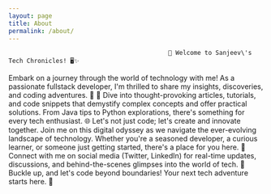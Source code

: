 ```yaml
---
layout: page
title: About
permalink: /about/
---
```


                                                🚀 Welcome to Sanjeev\'s Tech Chronicles! 🖥️✨
Embark on a journey through the world of technology with me! As a passionate fullstack developer, I\'m thrilled to share my insights, discoveries, and coding adventures. 🚀
📝 Dive into thought-provoking articles, tutorials, and code snippets that demystify complex concepts and offer practical solutions. From Java tips to Python explorations, there\'s something for every tech enthusiast.
🌐 Let\'s not just code; let\'s create and innovate together. Join me on this digital odyssey as we navigate the ever-evolving landscape of technology. Whether you\'re a seasoned developer, a curious learner, or someone just getting started, there\'s a place for you here.
🔗 Connect with me on social media (Twitter, LinkedIn) for real-time updates, discussions, and behind-the-scenes glimpses into the world of tech.
🚧 Buckle up, and let\'s code beyond boundaries! Your next tech adventure starts here. 🌟
